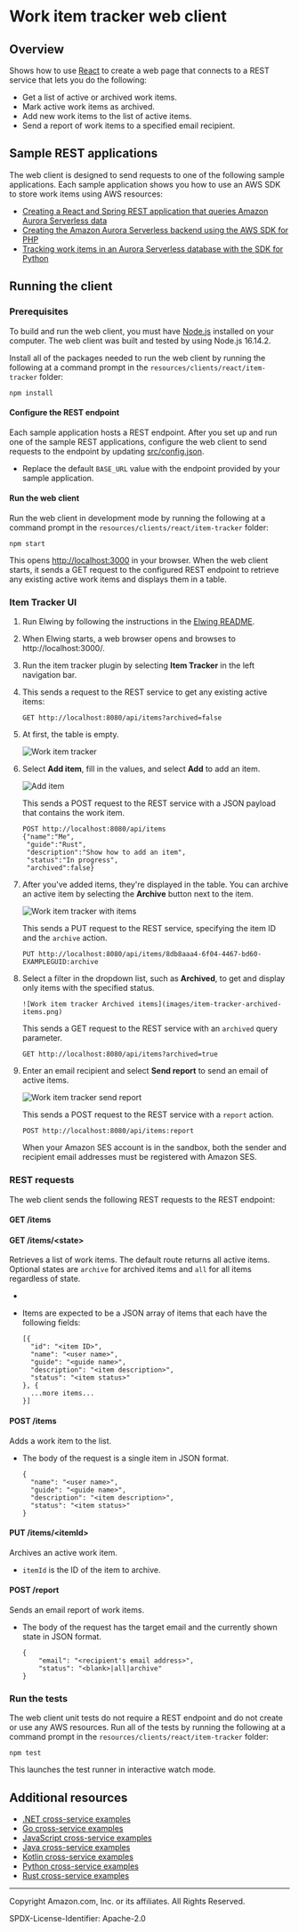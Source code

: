 # Work item tracker web client

## Overview

Shows how to use [React](https://reactjs.org/) to create a web page that connects to a
REST service that lets you do the following:

- Get a list of active or archived work items.
- Mark active work items as archived.
- Add new work items to the list of active items.
- Send a report of work items to a specified email recipient.

## Sample REST applications

The web client is designed to send requests to one of the following sample applications.
Each sample application shows you how to use an AWS SDK to store work items using AWS
resources:

- [Creating a React and Spring REST application that queries Amazon Aurora Serverless data](../../../../javav2/usecases/Creating_Spring_RDS_%20Rest)
- [Creating the Amazon Aurora Serverless backend using the AWS SDK for PHP](../../../../php/cross_service/aurora_item_tracker)
- [Tracking work items in an Aurora Serverless database with the SDK for Python](../../../../python/cross_service/aurora_item_tracker)

## Running the client

### Prerequisites

To build and run the web client, you must have [Node.js](https://nodejs.org) installed
on your computer. The web client was built and tested by using Node.js 16.14.2.

Install all of the packages needed to run the web client by running the following at
a command prompt in the `resources/clients/react/item-tracker` folder:

```
npm install
```

#### Configure the REST endpoint

Each sample application hosts a REST endpoint. After you set up and run one of the
sample REST applications, configure the web client to send requests to the endpoint by
updating [src/config.json](src/config.json).

- Replace the default `BASE_URL` value with the endpoint provided by your sample
  application.

#### Run the web client

Run the web client in development mode by running the following at a command prompt in
the `resources/clients/react/item-tracker` folder:

```
npm start
```

This opens [http://localhost:3000](http://localhost:3000) in your browser. When
the web client starts, it sends a GET request to the configured REST endpoint to
retrieve any existing active work items and displays them in a table.

### Item Tracker UI

1.  Run Elwing by following the instructions in the [Elwing README](/resources/clients/react/elwing/README.md).
1.  When Elwing starts, a web browser opens and browses to http://localhost:3000/.
1.  Run the item tracker plugin by selecting **Item Tracker** in the left navigation bar.
1.  This sends a request to the REST service to get any existing active items:
    ```
    GET http://localhost:8080/api/items?archived=false
    ```
1.  At first, the table is empty.

    ![Work item tracker](images/item-tracker-start.png)

1.  Select **Add item**, fill in the values, and select **Add** to add an item.

    ![Add item](images/item-tracker-add-item.png)

    This sends a POST request to the REST service with a JSON payload that contains the
    work item.

    ```
    POST http://localhost:8080/api/items
    {"name":"Me",
     "guide":"Rust",
     "description":"Show how to add an item",
     "status":"In progress",
     "archived":false}
    ```

1.  After you've added items, they're displayed in the table. You can archive an active
    item by selecting the **Archive** button next to the item.

    ![Work item tracker with items](images/item-tracker-all-items.png)

    This sends a PUT request to the REST service, specifying the item ID and the
    `archive` action.

    ```
    PUT http://localhost:8080/api/items/8db8aaa4-6f04-4467-bd60-EXAMPLEGUID:archive
    ```

1.  Select a filter in the dropdown list, such as **Archived**, to get and display
    only items with the specified status.

        ![Work item tracker Archived items](images/item-tracker-archived-items.png)

    This sends a GET request to the REST service with an `archived` query parameter.

    ```
    GET http://localhost:8080/api/items?archived=true
    ```

1.  Enter an email recipient and select **Send report** to send an email of active items.

    ![Work item tracker send report](images/item-tracker-send-report.png)

    This sends a POST request to the REST service with a `report` action.

    ```
    POST http://localhost:8080/api/items:report
    ```

    When your Amazon SES account is in the sandbox, both the sender and recipient
    email addresses must be registered with Amazon SES.

### REST requests

The web client sends the following REST requests to the REST endpoint:

#### GET /items

#### GET /items/&lt;state>

Retrieves a list of work items. The default route returns all active items. Optional states are `archive`
for archived items and `all` for all items regardless of state.

-
- Items are expected to be a JSON array of items that each have the following fields:

  ```
  [{
    "id": "<item ID>",
    "name": "<user name>",
    "guide": "<guide name>",
    "description": "<item description>",
    "status": "<item status>"
  }, {
    ...more items...
  }]
  ```

#### POST /items

Adds a work item to the list.

- The body of the request is a single item in JSON format.

  ```
  {
    "name": "<user name>",
    "guide": "<guide name>",
    "description": "<item description>",
    "status": "<item status>"
  }
  ```

#### PUT /items/&lt;itemId>

Archives an active work item.

- `itemId` is the ID of the item to archive.

#### POST /report

Sends an email report of work items.

- The body of the request has the target email and the currently shown state in JSON format.

  ```
  {
      "email": "<recipient's email address>",
      "status": "<blank>|all|archive"
  }
  ```

### Run the tests

The web client unit tests do not require a REST endpoint and do not create or use any
AWS resources. Run all of the tests by running the following at a command prompt in
the `resources/clients/react/item-tracker` folder:

```
npm test
```

This launches the test runner in interactive watch mode.

## Additional resources

- [.NET cross-service examples](../../../../dotnetv3/cross-service/README.md)
- [Go cross-service examples](../../../../gov2/cross_service)
- [JavaScript cross-service examples](../../../../javascriptv3/example_code/cross-services)
- [Java cross-service examples](../../../../javav2/usecases)
- [Kotlin cross-service examples](../../../../kotlin/usecases/Readme.md)
- [Python cross-service examples](../../../../python/cross_service/README.md)
- [Rust cross-service examples](../../../../rust_dev_preview/cross_service/README.md)

---

Copyright Amazon.com, Inc. or its affiliates. All Rights Reserved.

SPDX-License-Identifier: Apache-2.0
